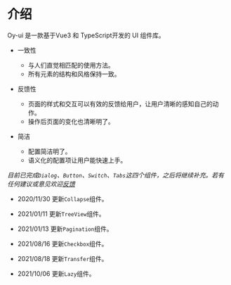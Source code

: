 # 介绍

Oy-ui 是一款基于Vue3 和 TypeScript开发的 UI 组件库。

- 一致性
    - 与人们直觉相匹配的使用方法。
    - 所有元素的结构和风格保持一致。

- 反馈性
    - 页面的样式和交互可以有效的反馈给用户，让用户清晰的感知自己的动作。
    - 操作后页面的变化也清晰明了。

- 简洁
    - 配置简洁明了。
    - 语义化的配置项让用户能快速上手。




*目前已完成`Dialog`、`Button`、`Switch`、`Tabs`这四个组件，之后将继续补充。若有任何建议或意见欢迎[反馈](https://github.com/NightingaleM/oy-ui/issues)*

- 2020/11/30 更新`Collapse`组件。

- 2021/01/11 更新`TreeView`组件。

- 2021/01/13 更新`Pagination`组件。

- 2021/08/16 更新`Checkbox`组件。

- 2021/08/18 更新`Transfer`组件。

- 2021/10/06 更新`Lazy`组件。
